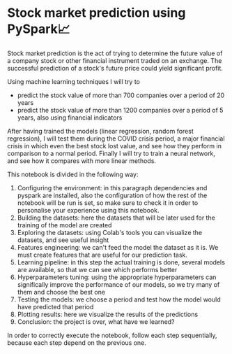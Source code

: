 # **Stock market prediction using PySpark📈**
Stock market prediction is the act of trying to determine the future value of a company stock or other financial instrument traded on an exchange. The successful prediction of a stock's future price could yield significant profit.

Using machine learning techniques I will try to 

* predict the stock value of more than 700 companies over a period of 20 years
* predict the stock value of more than 1200 companies over a period of 5 years, also using financial indicators

After having trained the models (linear regression, random forest regression), I will test them during the COVID crisis period, a major financial crisis in which even the best stock lost value, and see how they perform in comparison to a normal period. 
Finally I will try to train a neural network, and see how it compares with more linear methods.  

This notebook is divided in the following way:


1.   Configuring the environment: in this paragraph dependencies and pyspark are installed, also the configuration of how the rest of the notebook will be run is set, so make sure to check it in order to personalise your experience using this notebook.
2.   Building the datasets: here the datasets that will be later used for the training of the model are created
3.  Exploring the datasets: using Colab's tools you can visualize the datasets, and see useful insight
4. Features engineering: we can't feed the model the dataset as it is. We must create features that are useful for our prediction task.
5. Learning pipeline: in this step the actual training is done, several models are available, so that we can see which performs better
6. Hyperparameters tuning: using the appropriate hyperparameters can significally improve the performance of our models, so we try many of them and choose the best one
7. Testing the models: we choose a period and test how the model would have predicted that period
8. Plotting results: here we visualize the results of the predictions 
9. Conclusion: the project is over, what have we learned?


In order to correctly execute the notebook, follow each step sequentially, because each step depend on the previous one.
